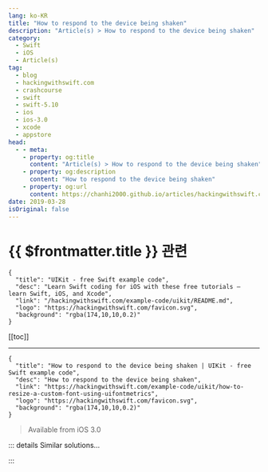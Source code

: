 ```yaml
---
lang: ko-KR
title: "How to respond to the device being shaken"
description: "Article(s) > How to respond to the device being shaken"
category:
  - Swift
  - iOS
  - Article(s)
tag: 
  - blog
  - hackingwithswift.com
  - crashcourse
  - swift
  - swift-5.10
  - ios
  - ios-3.0
  - xcode
  - appstore
head:
  - - meta:
    - property: og:title
      content: "Article(s) > How to respond to the device being shaken"
    - property: og:description
      content: "How to respond to the device being shaken"
    - property: og:url
      content: https://chanhi2000.github.io/articles/hackingwithswift.com/example-code/uikit/how-to-resize-a-custom-font-using-uifontmetrics.html
date: 2019-03-28
isOriginal: false
---
```


# {{ $frontmatter.title }} 관련

```component VPCard
{
  "title": "UIKit - free Swift example code",
  "desc": "Learn Swift coding for iOS with these free tutorials – learn Swift, iOS, and Xcode",
  "link": "/hackingwithswift.com/example-code/uikit/README.md",
  "logo": "https://hackingwithswift.com/favicon.svg",
  "background": "rgba(174,10,10,0.2)"
}
```

[[toc]]

---

```component VPCard
{
  "title": "How to respond to the device being shaken | UIKit - free Swift example code",
  "desc": "How to respond to the device being shaken",
  "link": "https://hackingwithswift.com/example-code/uikit/how-to-resize-a-custom-font-using-uifontmetrics",
  "logo": "https://hackingwithswift.com/favicon.svg",
  "background": "rgba(174,10,10,0.2)"
}
```

> Available from iOS 3.0

<!-- TODO: 작성 -->

<!--
You can make any `UIViewController` subclass respond to the device being shaken by overriding the `motionBegan` method. This is use to handle motion (shaking) but in theory also remote control actions – although I can't say I've ever seen someone write code to handle that!

This code will print a message every time the device is shaken:

```swift
override func motionBegan(_ motion: UIEvent.EventSubtype, with event: UIEvent?) {
    print("Device was shaken!")
}
```

-->

::: details Similar solutions…

<!--
/quick-start/swiftui/how-to-detect-and-respond-to-key-press-events">How to detect and respond to key press events 
/quick-start/swiftui/how-to-respond-to-view-lifecycle-events-onappear-and-ondisappear">How to respond to view lifecycle events: onAppear() and onDisappear() 
/example-code/media/how-to-highlight-text-to-speech-words-being-read-using-avspeechsynthesizer">How to highlight text to speech words being read using AVSpeechSynthesizer 
/quick-start/swiftui/how-to-prevent-a-sheet-from-being-dismissed-with-a-swipe">How to prevent a sheet from being dismissed with a swipe 
/quick-start/swiftui/how-to-detect-device-rotation">How to detect device rotation</a>
-->

:::


